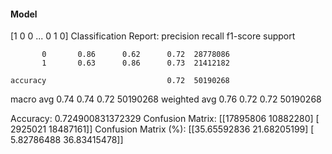 #### Model
[1 0 0 ... 0 1 0]
Classification Report:
              precision    recall  f1-score   support

           0       0.86      0.62      0.72  28778086
           1       0.63      0.86      0.73  21412182

    accuracy                           0.72  50190268
   macro avg       0.74      0.74      0.72  50190268
weighted avg       0.76      0.72      0.72  50190268

Accuracy: 0.724900831372329
Confusion Matrix:
[[17895806 10882280]
 [ 2925021 18487161]]
Confusion Matrix (%):
[[35.65592836 21.68205199]
 [ 5.82786488 36.83415478]]

